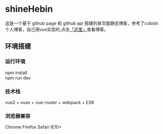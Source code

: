 # shineHebin
这是一个基于 github page 和 github api 搭建的单页面静态博客，参考了cobish个人博客，自己用vue实现的,点击[「这里」](https://shinehebin.github.io/#/)查看博客。

## 环境搭建

### 运行环境
npm install  
npm run dev


### 技术栈
vue2 + vuex + vue-router + webpack + ES6

### 浏览器兼容
Chrome
Firefox
Safari
IE10+
